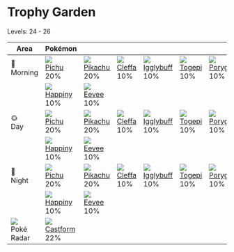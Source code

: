 # Trophy Garden
Levels: 24 - 26

Area                           | Pokémon                          | &nbsp;                           | &nbsp;                           | &nbsp;                           | &nbsp;                           | &nbsp;                           
---                            | ---                              | ---                              | ---                              | ---                              | ---                              | ---                              
🌅<br>Morning                   | ![][172]<br> [Pichu]<br> 20%    | ![][025]<br> [Pikachu]<br> 20%  | ![][173]<br> [Cleffa]<br> 10%   | ![][174]<br> [Igglybuff]<br> 10%| ![][175]<br> [Togepi]<br> 10%   | ![][137]<br> [Porygon]<br> 10%  
&nbsp;                         | ![][440]<br> [Happiny]<br> 10%  | ![][133]<br> [Eevee]<br> 10%    
🌞<br>Day                       | ![][172]<br> [Pichu]<br> 20%    | ![][025]<br> [Pikachu]<br> 20%  | ![][173]<br> [Cleffa]<br> 10%   | ![][174]<br> [Igglybuff]<br> 10%| ![][175]<br> [Togepi]<br> 10%   | ![][137]<br> [Porygon]<br> 10%  
&nbsp;                         | ![][440]<br> [Happiny]<br> 10%  | ![][133]<br> [Eevee]<br> 10%    
🌙<br>Night                     | ![][172]<br> [Pichu]<br> 20%    | ![][025]<br> [Pikachu]<br> 20%  | ![][173]<br> [Cleffa]<br> 10%   | ![][174]<br> [Igglybuff]<br> 10%| ![][175]<br> [Togepi]<br> 10%   | ![][137]<br> [Porygon]<br> 10%  
&nbsp;                         | ![][440]<br> [Happiny]<br> 10%  | ![][133]<br> [Eevee]<br> 10%    
![][poke-radar]<br> Poké Radar | ![][351]<br> [Castform]<br> 22%

[Pikachu]: ../../pokemon_changes/025/
[Eevee]: ../../pokemon_changes/133/
[Porygon]: ../../pokemon_changes/137/
[Pichu]: ../../pokemon_changes/172/
[Cleffa]: ../../pokemon_changes/173/
[Igglybuff]: ../../pokemon_changes/174/
[Togepi]: ../../pokemon_changes/175/
[Castform]: ../../pokemon_changes/351/
[Happiny]: ../../pokemon_changes/440/
[poke-radar]: ../img/items/poke-radar.png
[025]: ../img/pokemon/025.png
[133]: ../img/pokemon/133.png
[137]: ../img/pokemon/137.png
[172]: ../img/pokemon/172.png
[173]: ../img/pokemon/173.png
[174]: ../img/pokemon/174.png
[175]: ../img/pokemon/175.png
[351]: ../img/pokemon/351.png
[440]: ../img/pokemon/440.png
